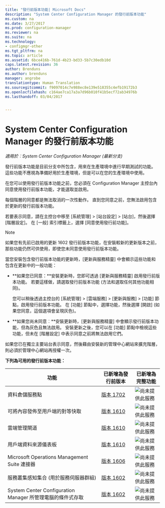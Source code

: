 ```yaml
---
title: "發行前版本功能| Microsoft Docs"
description: "System Center Configuration Manager 的發行前版本功能"
ms.custom: na
ms.date: 3/27/2017
ms.prod: configuration-manager
ms.reviewer: na
ms.suite: na
ms.technology:
- configmgr-other
ms.tgt_pltfrm: na
ms.topic: article
ms.assetid: 6bce416b-761d-4b23-bd33-5b7c30edb10d
caps.latest.revision: 36
author: Brenduns
ms.author: brenduns
manager: angrobe
translationtype: Human Translation
ms.sourcegitcommit: f9097014c7e988ec8e139e518355c4efb19172b3
ms.openlocfilehash: c164ae7ca17a3a7d96b010f41b5ecf72ab34976b
ms.lasthandoff: 03/04/2017


---
```

# <a name="pre-release-feaures-in-system-center-configuration-manager"></a>System Center Configuration Manager 的發行前版本功能
*適用於︰System Center Configuration Manager (最新分支)*

 發行前版本功能是目前分支中所包含，用來在生產環境中進行早期測試的功能。 這些功能不應視為準備好用於生產環境，但是可以在您的生產環境中使用。

 在您可以使用發行前版本功能之前，您必須在 Configuration Manager 主控台內同意使用發行前版本功能，才能選取並啟用。  

每個階層的同意都是無法取消的一次性動作。 直到您同意之前，您無法啟用包含於更新的發行前版本功能。

若要表示同意，請在主控台中移至 [系統管理] > [站台設定] > [站台]，然後選擇 [階層設定]。 在 [一般] 索引標籤上，選擇 [同意使用發行前功能]。

 > [!NOTE]
 > 如果您有先前已啟用的更新 1602 發行前版本功能，在安裝較新的更新版本之前，那些功能仍然可供使用，即使您未同意使用發行前版本功能。

當您安裝包含發行前版本功能的更新時，[更新與服務精靈] 中會顯示這些功能和包含在更新中的一般功能：
  - **如果您已同意：**安裝更新時，您即可透過 [更新與服務精靈] 啟用發行前版本功能。 若要這樣做，請選取發行前版本功能 (方法和選取任何其他功能相同)。     

    您可以稍後透過主控台的 [系統管理] > [雲端服務] > [更新與服務] > [功能] 節點，啟用發行前版本功能。 在 [功能] 節點中，選擇功能，然後選擇 [開啟] (如果您同意，這個選項會呈現灰色)。  
  -   **如果您尚未同意︰**安裝更新時，[更新與服務精靈] 中會顯示發行前版本功能，但為灰色且無法啟用。 安裝更新之後，您可以在 [功能] 節點中檢視這些功能，但未在 [階層設定] 中表示同意之前將無法啟用它們。

如果您已在獨立主要站台表示同意，然後藉由安裝新的管理中心網站來擴充階層，則必須於管理中心網站再授權一次。

**下列為可用的發行前版本功能：**

 |功能          |已新增為發行前版本 | 已新增為完整功能|  
|------------------|---------------------|---------------------|
| 資料倉儲服務點  |  [版本 1702](/sccm/core/servers/manage/data-warehouse) |![尚未提供此服務](media/83c5d168-8faf-4e8e-920b-528e3c43ffd4.gif)|
| 可將內容發佈至用戶端的對等快取 |  [版本 1610](/sccm/core/plan-design/hierarchy/client-peer-cache) |![尚未提供此服務](media/83c5d168-8faf-4e8e-920b-528e3c43ffd4.gif)|
| 雲端管理閘道 |  [版本 1610](/sccm/core/clients/manage/plan-cloud-management-gateway) |![尚未提供此服務](media/83c5d168-8faf-4e8e-920b-528e3c43ffd4.gif)|
| 用戶端資料來源儀表板 |  [版本 1610](/sccm/core/servers/deploy/configure/monitor-content-you-have-distributed#client-data-sources-dashboard) |![尚未提供此服務](media/83c5d168-8faf-4e8e-920b-528e3c43ffd4.gif)|
| Microsoft Operations Management Suite 連接器  | [版本 1606](../../../core/clients/manage/sync-data-microsoft-operations-management-suite.md) |![尚未提供此服務](media/83c5d168-8faf-4e8e-920b-528e3c43ffd4.gif)|
| 服務叢集感知集合 (用於服務伺服器群組)| [版本 1602](../../../core/get-started/capabilities-in-technical-preview-1605.md#BKMK_ServerGroups)|![尚未提供此服務](media/83c5d168-8faf-4e8e-920b-528e3c43ffd4.gif)|
|System Center Configuration Manager 所管理電腦的條件式存取 | [版本 1602](../../../protect/deploy-use/manage-access-to-o365-services-for-pcs-managed-by-sccm.md)     |![尚未提供此服務](media/83c5d168-8faf-4e8e-920b-528e3c43ffd4.gif)                        |

